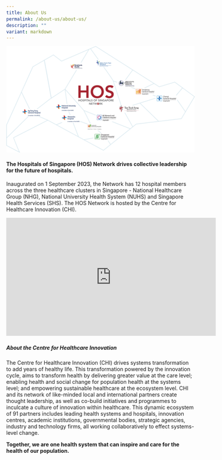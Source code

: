 ```yaml
---
title: About Us
permalink: /about-us/about-us/
description: ""
variant: markdown
---
```

![](/images/hos_logo_with_members.png)

#### The Hospitals of Singapore (HOS) Network drives collective leadership for the future of hospitals. 

Inaugurated on 1 September 2023, the Network has 12 hospital members across the three healthcare clusters in Singapore - National Healthcare Group (NHG), National University Health System (NUHS) and Singapore Health Services (SHS). The HOS Network is hosted by the Centre for Healthcare Innovation (CHI). 
 
<div class="bp-youtube">  
<iframe allowfullscreen="" allow="accelerometer; autoplay; clipboard-write; encrypted-media; gyroscope; picture-in-picture; web-share" frameborder="0" title="YouTube video player" src="https://www.youtube.com/embed/pxVvtcuh_bc?si=RiVZr5yIjj3FpdIs" height="315" width="560"></iframe>
</div>


##### About the Centre for Healthcare Innovation

The Centre for Healthcare Innovation (CHI) drives systems transformation to add years of healthy life. This transformation powered by the innovation cycle, aims to transform health by delivering greater value at the care level; enabling health and social change for population health at the systems level; and empowering sustainable healthcare at the ecosystem level. CHI and its network of like-minded local and international partners create thought leadership, as well as co-build initiatives and programmes to inculcate a culture of innovation within healthcare. This dynamic ecosystem of 91 partners includes leading health systems and hospitals, innovation centres, academic institutions, governmental bodies, strategic agencies, industry and technology firms, all working collaboratively to effect systems-level change.

**Together, we are one health system that can inspire and care for the health of our population.**